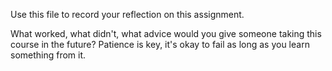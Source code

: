 Use this file to record your reflection on this assignment. 

What worked, what didn't, what advice would you give someone taking this course in the future?
    Patience is key, it's okay to fail as long as you learn something from it.